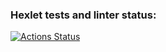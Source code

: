 ### Hexlet tests and linter status:
[![Actions Status](https://github.com/pbychenko/layout-designer-project-lvl1/workflows/hexlet-check/badge.svg)](https://github.com/pbychenko/layout-designer-project-lvl1/actions)